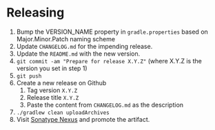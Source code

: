 Releasing
========

1. Bump the VERSION_NAME property in `gradle.properties` based on Major.Minor.Patch naming scheme
2. Update `CHANGELOG.md` for the impending release.
3. Update the `README.md` with the new version.
4. `git commit -am "Prepare for release X.Y.Z"` (where X.Y.Z is the version you set in step 1)
5. `git push`
6. Create a new release on Github
    1. Tag version `X.Y.Z`
    2. Release title `X.Y.Z`
    3. Paste the content from `CHANGELOG.md` as the description
7. `./gradlew clean uploadArchives`
8. Visit [Sonatype Nexus](https://oss.sonatype.org/) and promote the artifact.
